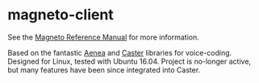 # magneto-client

See the [Magneto Reference Manual](https://github.com/tbenst/magneto-client/blob/master/magneto/doc/magneto_quick_reference.pdf) for more information.

Based on the fantastic [Aenea](https://github.com/dictation-toolbox/aenea) and [Caster](https://github.com/synkarius/caster) libraries for voice-coding. Designed for Linux, tested with Ubuntu 16.04. Project is no-longer active, but many features have been since integrated into Caster. 
